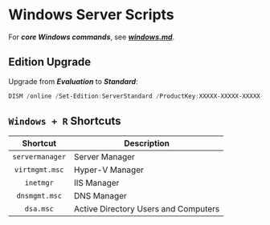 # Windows Server Scripts

For **_core Windows commands_**, see **_[windows.md](windows.md)_**.

## Edition Upgrade

Upgrade from **_Evaluation_** to **_Standard_**:

```powershell
DISM /online /Set-Edition:ServerStandard /ProductKey:XXXXX-XXXXX-XXXXX-XXXXX-XXXXX /AcceptEula
```

## `Windows + R` Shortcuts

Shortcut        |Description
:--------------:|------------------------------------
`servermanager` |Server Manager
`virtmgmt.msc`  |Hyper-V Manager
`inetmgr`       |IIS Manager
`dnsmgmt.msc`   |DNS Manager
`dsa.msc`       |Active Directory Users and Computers